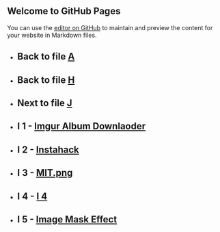 

## Welcome to GitHub Pages

You can use the [editor on GitHub](https://github.com/samuelbetio/alphabet.file/edit/master/A/B/C/D/E/F/G/H/I/README.md) to maintain and preview the content for your website in Markdown files.

- ## **Back** to file [A](../../../../../../../../../README.md)

- ## **Back** to file [H](../)
- ## **Next** to file [J](J/)




- ## **I 1** - [Imgur Album Downlaoder](1/)
- ## **I 2** - [Instahack](2/)
- ## **I 3** - [MIT.png](3/MIT.png)
- ## **I 4** - [I 4](4/)

- ## **I 5** - [Image Mask Effect](5/)








